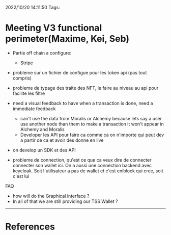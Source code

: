 2022/10/20 14:11:50
Tags:

# Meeting V3 functional perimeter(Maxime, Kei, Seb)

- Partie off chain a configure:
    - Stripe

- probleme sur un fichier de configue pour les token api (pas tout compris)
- probleme de typage des traite des NFT, le faire au niveau au api pour facilite les filtre
- need a visual feedback to have when a transaction is done, need a immediate feedback
    - can't use the data from Moralis or Alchemy because lets say a user use another node than them to make a 
    transaction it won't appear in Alchemy and Moralis 
    - Developer les API pour faire ca comme ca on n'importe qui peut dev a partir de ca et avoir des donne en 
    live 
- on develop un SDK et des API
- probleme de connection, qu'est ce que ca veux dire de connecter connecter son wallet ici. On a aussi une 
    connection backend avec keycloak. Soit l'utilisateur a pas de wallet et c'est eniblock qui cree, soit c'est
    lui 


FAQ 

- how will do the Graphical interface ? 
- In all of that we are still providing our TSS Wallet ?

---
# References

